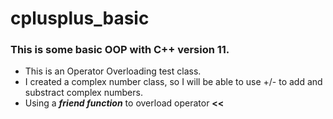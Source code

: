 # cplusplus_basic
### This is some basic OOP with C++ version 11.<br>
- This is an Operator Overloading test class.
- I created a complex number class, so I will be able to use +/- to add and substract complex numbers.
- Using a ***friend function*** to overload operator **<<** 